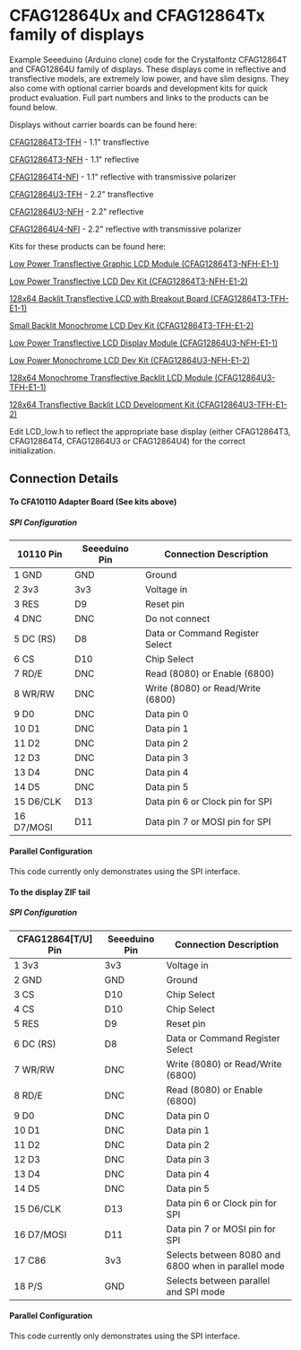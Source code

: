 # CFAG12864Ux and CFAG12864Tx family of displays

Example Seeeduino (Arduino clone) code for the Crystalfontz CFAG12864T and CFAG12864U family of displays. These displays come in reflective and transflective models, are extremely low power, and have slim designs. They also come with optional carrier boards and development kits for quick product evaluation. Full part numbers and links to the products can be found below.

Displays without carrier boards can be found here:

[CFAG12864T3-TFH](https://www.crystalfontz.com/product/cfag12864t3tfh) - 1.1" transflective

[CFAG12864T3-NFH](https://www.crystalfontz.com/product/cfag12864t3nfh) - 1.1" reflective

[CFAG12864T4-NFI](https://www.crystalfontz.com/product/cfag12864t4nfi) - 1.1" reflective with transmissive polarizer

[CFAG12864U3-TFH](https://www.crystalfontz.com/product/cfag12864u3tfh) - 2.2" transflective

[CFAG12864U3-NFH](https://www.crystalfontz.com/product/cfag12864u3nfh) - 2.2" reflective

[CFAG12864U4-NFI](https://www.crystalfontz.com/product/cfag12864u4nfi) - 2.2" reflective with transmissive polarizer
  
Kits for these products can be found here:  

[Low Power Transflective Graphic LCD Module (CFAG12864T3-NFH-E1-1)](https://www.crystalfontz.com/product/cfag12864t3nfhe11)

[Low Power Transflective LCD Dev Kit (CFAG12864T3-NFH-E1-2)](https://www.crystalfontz.com/product/cfag12864t3nfhe12)

[128x64 Backlit Transflective LCD with Breakout Board (CFAG12864T3-TFH-E1-1)](https://www.crystalfontz.com/product/cfag12864t3tfhe11)

[Small Backlit Monochrome LCD Dev Kit (CFAG12864T3-TFH-E1-2)](https://www.crystalfontz.com/product/cfag12864t3tfhe12)

[Low Power Transflective LCD Display Module (CFAG12864U3-NFH-E1-1)](https://www.crystalfontz.com/product/cfag12864u3nfhe11)

[Low Power Monochrome LCD Dev Kit (CFAG12864U3-NFH-E1-2)](https://www.crystalfontz.com/product/cfag12864u3nfhe12)

[128x64 Monochrome Transflective Backlit LCD Module (CFAG12864U3-TFH-E1-1)](https://www.crystalfontz.com/product/cfag12864u3tfhe11)

[128x64 Transflective Backlit LCD Development Kit (CFAG12864U3-TFH-E1-2)](https://www.crystalfontz.com/product/cfag12864u3tfhe12)

Edit LCD_low.h to reflect the appropriate base display (either CFAG12864T3, CFAG12864T4, CFAG12864U3 or CFAG12864U4) for the correct initialization. 

## Connection Details
#### To CFA10110 Adapter Board (See kits above)
##### SPI Configuration
| 10110 Pin         | Seeeduino Pin | Connection Description            
|-------------------|---------------|-----------------------------------
| 1  GND            | GND           | Ground
| 2  3v3            | 3v3           | Voltage in
| 3  RES            | D9            | Reset pin
| 4  DNC            | DNC           | Do not connect
| 5  DC (RS)        | D8            | Data or Command Register Select
| 6  CS             | D10           | Chip Select
| 7  RD/E           | DNC           | Read (8080) or Enable (6800)
| 8  WR/RW          | DNC           | Write (8080) or Read/Write (6800)
| 9  D0             | DNC           | Data pin 0
| 10 D1             | DNC           | Data pin 1
| 11 D2             | DNC           | Data pin 2
| 12 D3             | DNC           | Data pin 3
| 13 D4             | DNC           | Data pin 4
| 14 D5             | DNC           | Data pin 5
| 15 D6/CLK         | D13           | Data pin 6 or Clock pin for SPI
| 16 D7/MOSI        | D11           | Data pin 7 or MOSI pin for SPI

#### Parallel Configuration
This code currently only demonstrates using the SPI interface.


#### To the display ZIF tail
##### SPI Configuration
| CFAG12864[T/U] Pin  | Seeeduino Pin | Connection Description            
|---------------------|---------------|-----------------------------------
| 1  3v3              | 3v3           | Voltage in
| 2  GND              | GND           | Ground
| 3  CS               | D10           | Chip Select
| 4  CS               | D10           | Chip Select
| 5  RES              | D9            | Reset pin
| 6  DC (RS)          | D8            | Data or Command Register Select
| 7  WR/RW            | DNC           | Write (8080) or Read/Write (6800)
| 8  RD/E             | DNC           | Read (8080) or Enable (6800)
| 9  D0               | DNC           | Data pin 0
| 10 D1               | DNC           | Data pin 1
| 11 D2               | DNC           | Data pin 2
| 12 D3               | DNC           | Data pin 3
| 13 D4               | DNC           | Data pin 4
| 14 D5               | DNC           | Data pin 5
| 15 D6/CLK           | D13           | Data pin 6 or Clock pin for SPI
| 16 D7/MOSI          | D11           | Data pin 7 or MOSI pin for SPI
| 17 C86              | 3v3           | Selects between 8080 and 6800 when in parallel mode
| 18 P/S              | GND           | Selects between parallel and SPI mode

#### Parallel Configuration
This code currently only demonstrates using the SPI interface.
